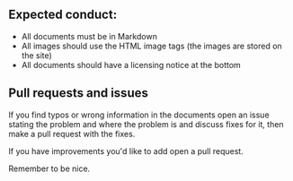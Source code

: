 ## Expected conduct:

* All documents must be in Markdown
* All images should use the HTML image tags (the images are stored on the site)
* All documents should have a licensing notice at the bottom

## Pull requests and issues

If you find typos or wrong information in the documents open an issue stating the problem and where the problem is
and discuss fixes for it, then make a pull request with the fixes.

If you have improvements you'd like to add open a pull request.


Remember to be nice.
